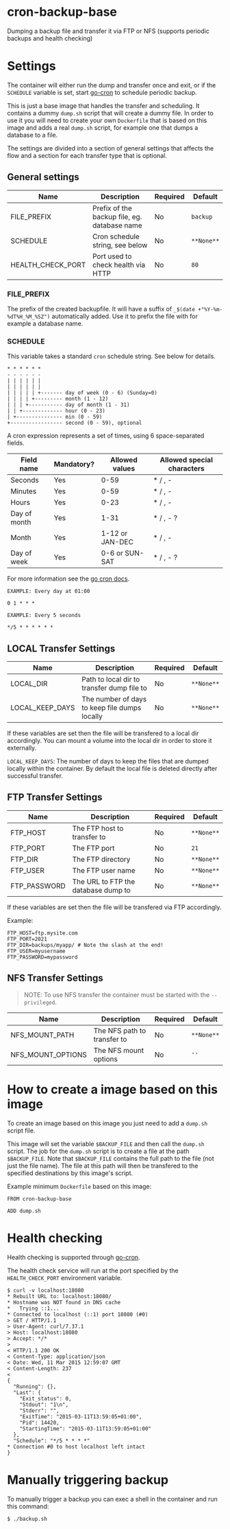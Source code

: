 # cron-backup-base

Dumping a backup file and transfer it via FTP or NFS (supports periodic backups and health checking)

# Settings

The container will either run the dump and transfer once and exit, or if the `SCHEDULE` variable is set, start [go-cron](https://github.com/odise/go-cron/releases) to schedule periodic backup.

This is just a base image that handles the transfer and scheduling. It contains a dummy `dump.sh` script that will create a dummy file. In order to use it you will need to create your own `Dockerfile` that is based on this image and adds a real `dump.sh` script, for example one that dumps a database to a file.

The settings are divided into a section of general settings that affects the flow and a section for each transfer type that is optional.

## General settings

| Name               | Description                                   | Required  | Default    |
| ------------------ | --------------------------------------------- | --------- | ---------- |
| FILE_PREFIX        | Prefix of the backup file, eg. database name  | No        | `backup`   |
| SCHEDULE           | Cron schedule string, see below               | No        | `**None**` |
| HEALTH_CHECK_PORT  | Port used to check health via HTTP            | No        | `80`       |

### FILE_PREFIX

The prefix of the created backupfile. It will have a suffix of `_$(date +"%Y-%m-%dT%H_%M_%SZ")` automatically added. Use it to prefix the file with for example a database name.

### SCHEDULE

This variable takes a standard `cron` schedule string. See below for details.

```
* * * * * *
- - - - - -
| | | | | |
| | | | | |
| | | | | +------- day of week (0 - 6) (Sunday=0)
| | | | +--------- month (1 - 12)
| | | +----------- day of month (1 - 31)
| | +------------- hour (0 - 23)
| +--------------- min (0 - 59)
+----------------- second (0 - 59), optional
```

A cron expression represents a set of times, using 6 space-separated fields.

Field name   | Mandatory? | Allowed values  | Allowed special characters
----------   | ---------- | --------------  | --------------------------
Seconds      | Yes        | 0-59            | * / , -
Minutes      | Yes        | 0-59            | * / , -
Hours        | Yes        | 0-23            | * / , -
Day of month | Yes        | 1-31            | * / , - ?
Month        | Yes        | 1-12 or JAN-DEC | * / , -
Day of week  | Yes        | 0-6 or SUN-SAT  | * / , - ?

For more information see the [go cron docs](https://godoc.org/github.com/robfig/cron).

```
EXAMPLE: Every day at 01:00

0 1 * * *

EXAMPLE: Every 5 seconds

*/5 * * * * * *
```

## LOCAL Transfer Settings

| Name               | Description                                   | Required  | Default    |
| ------------------ | --------------------------------------------- | --------- | ---------- |
| LOCAL_DIR          | Path to local dir to transfer dump file to    | No        | `**None**` |
| LOCAL_KEEP_DAYS    | The number of days to keep file dumps locally | No        | `**None**` |

If these variables are set then the file will be transfered to a local dir accordingly. You can mount a volume into the local dir in order to store it externally.

`LOCAL_KEEP_DAYS`: The number of days to keep the files that are dumped locally within the container. By default the local file is deleted directly after successful transfer.

## FTP Transfer Settings

| Name               | Description                                   | Required  | Default    |
| ------------------ | --------------------------------------------- | --------- | ---------- |
| FTP_HOST           | The FTP host to transfer to                   | No        | `**None**` |
| FTP_PORT           | The FTP port                                  | No        | `21`       |
| FTP_DIR            | The FTP directory                             | No        | `**None**` |
| FTP_USER           | The FTP user name                             | No        | `**None**` |
| FTP_PASSWORD       | The URL to FTP the database dump to           | No        | `**None**` |

If these variables are set then the file will be transfered via FTP accordingly.

Example:

```
FTP_HOST=ftp.mysite.com
FTP_PORT=2021
FTP_DIR=backups/myapp/ # Note the slash at the end!
FTP_USER=myusername
FTP_PASSWORD=mypassword
```

## NFS Transfer Settings

> NOTE: To use NFS transfer the container must be started with the `--privileged`.

| Name               | Description                                   | Required  | Default    |
| ------------------ | --------------------------------------------- | --------- | ---------- |
| NFS_MOUNT_PATH     | The NFS path to transfer to                   | No        | `**None**` |
| NFS_MOUNT_OPTIONS  | The NFS mount options                         | No        | `''`       |

# How to create a image based on this image

To create an image based on this image you just need to add a `dump.sh` script file.

This image will set the variable `$BACKUP_FILE` and then call the `dump.sh` script. The job for the `dump.sh` script is to create a file at the path `$BACKUP_FILE`. Note that `$BACKUP_FILE` contains the full path to the file (not just the file name). The file at this path will then be transfered to the specified destinations by this image's script.

Example minimum `Dockerfile` based on this image:

```
FROM cron-backup-base

ADD dump.sh
```

# Health checking

Health checking is supported through [go-cron](https://github.com/odise/go-cron/releases).

The health check service will run at the port specified by the `HEALTH_CHECK_PORT` environment variable.

```
$ curl -v localhost:18080
* Rebuilt URL to: localhost:18080/
* Hostname was NOT found in DNS cache
*   Trying ::1...
* Connected to localhost (::1) port 18080 (#0)
> GET / HTTP/1.1
> User-Agent: curl/7.37.1
> Host: localhost:18080
> Accept: */*
>
< HTTP/1.1 200 OK
< Content-Type: application/json
< Date: Wed, 11 Mar 2015 12:59:07 GMT
< Content-Length: 237
<
{
  "Running": {},
  "Last": {
    "Exit_status": 0,
    "Stdout": "1\n",
    "Stderr": "",
    "ExitTime": "2015-03-11T13:59:05+01:00",
    "Pid": 14420,
    "StartingTime": "2015-03-11T13:59:05+01:00"
  },
  "Schedule": "*/5 * * * *"
* Connection #0 to host localhost left intact
}
```

# Manually triggering backup

To manually trigger a backup you can exec a shell in the container and run this command:

```
$ ./backup.sh
```
